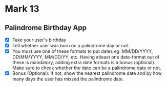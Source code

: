 # Mark 13

## Palindrome Birthday App

- [x] Take your user's birthday
- [x] Tell whether user was born on a palindrome day or not.
- [x] You must use one of these formats to put dates eg: MM/DD/YYYY, DD/MM/YYYY, MM/DD/YY, etc. Having atleast one date-format out of these is mandatory, adding extra date formats is a bonus (optional). Make sure to check whether the date can be a palindrome date or not.
- [x] Bonus (Optional): If not, show the nearest palindrome date and by how many days the user has missed the palindrome date.
